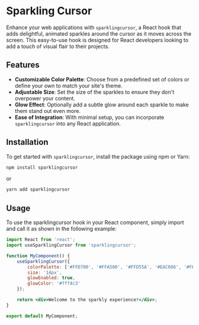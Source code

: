 # Sparkling Cursor

Enhance your web applications with `sparklingcursor`, a React hook that adds delightful, animated sparkles around the cursor as it moves across the screen. This easy-to-use hook is designed for React developers looking to add a touch of visual flair to their projects.

## Features

- **Customizable Color Palette**: Choose from a predefined set of colors or define your own to match your site's theme.
- **Adjustable Size**: Set the size of the sparkles to ensure they don't overpower your content.
- **Glow Effect**: Optionally add a subtle glow around each sparkle to make them stand out even more.
- **Ease of Integration**: With minimal setup, you can incorporate `sparklingcursor` into any React application.

## Installation

To get started with `sparklingcursor`, install the package using npm or Yarn:

```bash
npm install sparklingcursor
```
or 
```bash
yarn add sparklingcursor
```

## Usage 
To use the sparklingcursor hook in your React component, simply import and call it as shown in the following example:

```jsx
import React from 'react';
import useSparklingCursor from 'sparklingcursor';

function MyComponent() {
    useSparklingCursor({
        colorPalette: ['#FFD700', '#FFA500', '#FFD55A', '#EAC086', '#FFFAF0'],
        size: '14px',
        glowEnabled: true,
        glowColor: '#fff4c3'
    });

    return <div>Welcome to the sparkly experience!</div>;
}

export default MyComponent;

```
